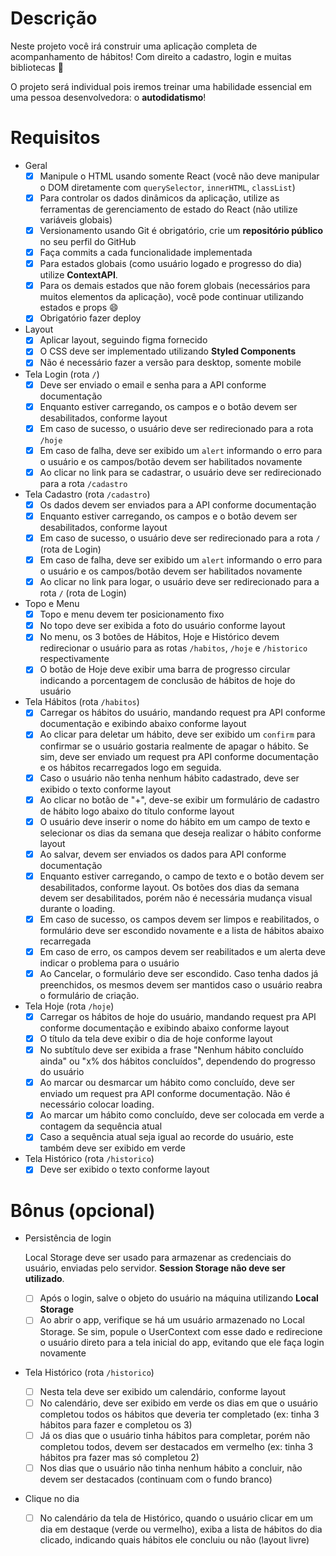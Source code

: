 # Descrição

Neste projeto você irá construir uma aplicação completa de acompanhamento de hábitos! Com direito a cadastro, login e muitas bibliotecas 🙂

O projeto será individual pois iremos treinar uma habilidade essencial em uma pessoa desenvolvedora: o **autodidatismo**!

# Requisitos

- Geral
    - [X]  Manipule o HTML usando somente React (você não deve manipular o DOM diretamente com `querySelector`, `innerHTML`, `classList`)
    - [X]  Para controlar os dados dinâmicos da aplicação, utilize as ferramentas de gerenciamento de estado do React (não utilize variáveis globais)
    - [X]  Versionamento usando Git é obrigatório, crie um **repositório público** no seu perfil do GitHub
    - [X]  Faça commits a cada funcionalidade implementada
    - [X]  Para estados globais (como usuário logado e progresso do dia) utilize **ContextAPI**.
    - [X]  Para os demais estados que não forem globais (necessários para muitos elementos da aplicação), você pode continuar utilizando estados e props 😄
    - [X]  Obrigatório fazer deploy
- Layout
    - [X]  Aplicar layout, seguindo figma fornecido
    - [X]  O CSS deve ser implementado utilizando **Styled Components**
    - [X]  Não é necessário fazer a versão para desktop, somente mobile
- Tela Login (rota `/`)
    - [X]  Deve ser enviado o email e senha para a API conforme documentação
    - [X]  Enquanto estiver carregando, os campos e o botão devem ser desabilitados, conforme layout
    - [X]  Em caso de sucesso, o usuário deve ser redirecionado para a rota `/hoje`
    - [X]  Em caso de falha, deve ser exibido um `alert` informando o erro para o usuário e os campos/botão devem ser habilitados novamente
    - [X]  Ao clicar no link para se cadastrar, o usuário deve ser redirecionado para a rota `/cadastro`
- Tela Cadastro (rota `/cadastro`)
    - [X]  Os dados devem ser enviados para a API conforme documentação
    - [X]  Enquanto estiver carregando, os campos e o botão devem ser desabilitados, conforme layout
    - [X]  Em caso de sucesso, o usuário deve ser redirecionado para a rota `/` (rota de Login)
    - [X]  Em caso de falha, deve ser exibido um `alert` informando o erro para o usuário e os campos/botão devem ser habilitados novamente
    - [X]  Ao clicar no link para logar, o usuário deve ser redirecionado para a rota `/` (rota de Login)
- Topo e Menu
    - [X]  Topo e menu devem ter posicionamento fixo
    - [X]  No topo deve ser exibida a foto do usuário conforme layout
    - [X]  No menu, os 3 botões de Hábitos, Hoje e Histórico devem redirecionar o usuário para as rotas `/habitos`, `/hoje` e `/historico` respectivamente
    - [X]  O botão de Hoje deve exibir uma barra de progresso circular indicando a porcentagem de conclusão de hábitos de hoje do usuário
- Tela Hábitos (rota `/habitos`)
    - [X]  Carregar os hábitos do usuário, mandando request pra API conforme documentação e exibindo abaixo conforme layout
    - [X]  Ao clicar para deletar um hábito, deve ser exibido um `confirm` para confirmar se o usuário gostaria realmente de apagar o hábito. Se sim, deve ser enviado um request pra API conforme documentação e os hábitos recarregados logo em seguida.
    - [X]  Caso o usuário não tenha nenhum hábito cadastrado, deve ser exibido o texto conforme layout
    - [X]  Ao clicar no botão de "+", deve-se exibir um formulário de cadastro de hábito logo abaixo do título conforme layout
    - [X]  O usuário deve inserir o nome do hábito em um campo de texto e selecionar os dias da semana que deseja realizar o hábito conforme layout
    - [X]  Ao salvar, devem ser enviados os dados para API conforme documentação
    - [X]  Enquanto estiver carregando, o campo de texto e o botão devem ser desabilitados, conforme layout. Os botões dos dias da semana devem ser desabilitados, porém não é necessária mudança visual durante o loading.
    - [X]  Em caso de sucesso, os campos devem ser limpos e reabilitados, o formulário deve ser escondido novamente e a lista de hábitos abaixo recarregada
    - [X]  Em caso de erro, os campos devem ser reabilitados e um alerta deve indicar o problema para o usuário
    - [X]  Ao Cancelar, o formulário deve ser escondido. Caso tenha dados já preenchidos, os mesmos devem ser mantidos caso o usuário reabra o formulário de criação.
- Tela Hoje (rota `/hoje`)
    - [X]  Carregar os hábitos de hoje do usuário, mandando request pra API conforme documentação e exibindo abaixo conforme layout
    - [X]  O título da tela deve exibir o dia de hoje conforme layout
    - [X]  No subtítulo deve ser exibida a frase "Nenhum hábito concluído ainda" ou "x% dos hábitos concluídos", dependendo do progresso do usuário
    - [X]  Ao marcar ou desmarcar um hábito como concluído, deve ser enviado um request pra API conforme documentação. Não é necessário colocar loading.
    - [X]  Ao marcar um hábito como concluído, deve ser colocada em verde a contagem da sequência atual
    - [X]  Caso a sequência atual seja igual ao recorde do usuário, este também deve ser exibido em verde
- Tela Histórico (rota `/historico`)
    - [X]  Deve ser exibido o texto conforme layout

# Bônus (opcional)

- Persistência de login
    
    Local Storage deve ser usado para armazenar as credenciais do usuário, enviadas pelo servidor. **Session Storage não deve ser utilizado**.
    
    - [ ]  Após o login, salve o objeto do usuário na máquina utilizando **Local Storage**
    - [ ]  Ao abrir o app, verifique se há um usuário armazenado no Local Storage. Se sim, popule o UserContext com esse dado e redirecione o usuário direto para a tela inicial do app, evitando que ele faça login novamente
- Tela Histórico (rota `/historico`)
    - [ ]  Nesta tela deve ser exibido um calendário, conforme layout
    - [ ]  No calendário, deve ser exibido em verde os dias em que o usuário completou todos os hábitos que deveria ter completado (ex: tinha 3 hábitos para fazer e completou os 3)
    - [ ]  Já os dias que o usuário tinha hábitos para completar, porém não completou todos, devem ser destacados em vermelho (ex: tinha 3 hábitos pra fazer mas só completou 2)
    - [ ]  Nos dias que o usuário não tinha nenhum hábito a concluir, não devem ser destacados (continuam com o fundo branco)
- Clique no dia
    - [ ]  No calendário da tela de Histórico, quando o usuário clicar em um dia em destaque (verde ou vermelho), exiba a lista de hábitos do dia clicado, indicando quais hábitos ele concluiu ou não (layout livre)